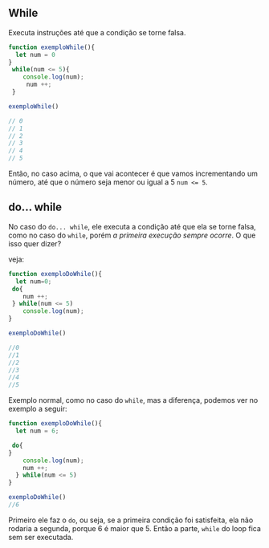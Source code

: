 ## While

Executa instruções até que a condição se torne falsa. 

```javascript
function exemploWhile(){
  let num = 0
}
 while(num <= 5){
    console.log(num);
     num ++;
 }

exemploWhile()

// 0 
// 1
// 2
// 3
// 4
// 5 
```

Então, no caso acima, o que vai acontecer é que vamos incrementando um número, até que o número seja menor ou igual a 5 `num <= 5`.

## do... while

No caso do `do... while`, ele executa a condição até que ela se torne falsa, como no caso do `while`, porém _a primeira execução sempre ocorre_. O que isso quer dizer? 

veja:

```javascript
function exemploDoWhile(){
  let num=0;
 do{
    num ++;
 } while(num <= 5)
    console.log(num);
}

exemploDoWhile()

//0
//1
//2
//3
//4
//5
```

Exemplo normal, como no caso do `while`, mas a diferença, podemos ver no exemplo a seguir:

```javascript
function exemploDoWhile(){
  let num = 6;

 do{
}
    console.log(num);
    num ++;
  } while(num <= 5)
}

exemploDoWhile()
//6
```

Primeiro ele faz o `do`, ou seja, se a primeira condição foi satisfeita, ela não rodaria a segunda, porque 6 é maior que 5. Então a parte, `while` do loop fica sem ser executada.


